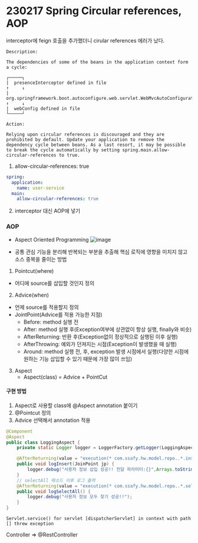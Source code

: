 # 230217 Spring Circular references, AOP

interceptor에 feign 호출을 추가했더니 cirular references 에러가 났다.

```
Description:

The dependencies of some of the beans in the application context form a cycle:

┌─────┐
|  presenceInterceptor defined in file
↑     ↓
|  org.springframework.boot.autoconfigure.web.servlet.WebMvcAutoConfiguration$EnableWebMvcConfiguration
↑     ↓
|  webConfig defined in file
└─────┘

Action:

Relying upon circular references is discouraged and they are prohibited by default. Update your application to remove the dependency cycle between beans. As a last resort, it may be possible to break the cycle automatically by setting spring.main.allow-circular-references to true.
```

1. allow-circular-references: true

```yml
spring:
  application:
    name: user-service
  main:
    allow-circular-references: true
```

2. interceptor 대신 AOP에 넣기

### AOP

- Aspect Oriented Programming
  ![image](https://user-images.githubusercontent.com/61377122/219553603-58aa7100-17bf-444e-991e-cc094b28bb2f.png)

- 공통 관심 기능을 분리해 반복되는 부분을 추출해 핵심 로직에 영향을 미치지 않고 소스 중복을 줄이는 방법

1. Pointcut(where)

- 어디에 source를 삽입할 것인지 정의

2. Advice(when)

- 언제 source를 적용할지 정의
- JointPoint(Advice를 적용 가능한 지점)
  - Before: method 실행 전
  - After: method 실행 후(Exception여부에 상관없이 항상 실행, finally와 비슷)
  - AfterReturning: 반환 후(Exception없이 정상적으로 실행된 이후 실행)
  - AfterThrowing: 예외가 던져지는 시점(Exception이 발생했을 때 실행)
  - Around: method 실행 전, 후, exception 발생 시점에서 실행(다양한 시점에 원하는 기능 삽입할 수 있기 때문에 가장 많이 쓰임)

3. Aspect
   - Aspect(class) = Advice + PointCut

#### 구현 방법

1. Aspect로 사용할 class에 @Aspect annotation 붙이기
2. @Pointcut 정의
3. Advice 선택해서 annotation 적용

```java
@Component
@Aspect
public class LoggingAspect {
	private static Logger logger = LoggerFactory.getLogger(LoggingAspect.class);

	@AfterReturning(value = "execution(* com.ssafy.hw.model.repo..*.insert(..))")
	public void logInsert(JoinPoint jp) {
		logger.debug("사용자 정보 삽입 성공!! 전달 파라미터:{}",Arrays.toString(jp.getArgs()));
	}
	// selectAll 메소드 이후 로그 출력
	@AfterReturning(value = "execution(* com.ssafy.hw.model.repo..*.selectAll())")
	public void logSelectAll() {
		logger.debug("사용자 정보 모두 찾기 성공!!");
	}
}
```

```
Servlet.service() for servlet [dispatcherServlet] in context with path [] threw exception
```

Controller => @RestController
